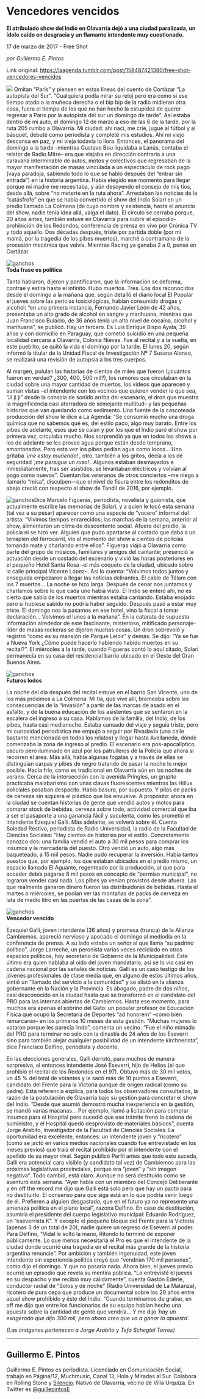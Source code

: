 # Vencedores vencidos

**El atribulado show del Indio en Olavarría dejó a una ciudad paralizada, un ídolo caído en desgracia y un flamante intendente muy cuestionado.**

17 de marzo de 2017 - Free Shot

_por Guillermo E. Pintos_

Link original: https://laagenda.tumblr.com/post/158487421380/free-shot-vencedores-vencidos

![](https://64.media.tumblr.com/8b53b881f8df930c55337fdd796516e3/tumblr_inline_pjzqgmGSPs1t6q87u_500.jpg)
Omitan “París” y piensen en estas líneas del cuento de Cortázar “La autopista del Sur”. “Cualquiera podía mirar su reloj pero era como si ese tiempo atado a la muñeca derecha o el bip bip de la radio midieran otra cosa, fuera el tiempo de los que no han hecho la estupidez de querer regresar a París por la autopista del sur un domingo de tarde”. Así estaba dentro de mi auto, el domingo 12 de marzo a eso de las 6 de la tarde, por la ruta 205 rumbo a Olavarría. Mi ciudad: ahí nací, me crié, jugué al fútbol y al básquet, debuté como periodista y completé mis estudios. Ahí mi viejo descansa en paz, y mi vieja todavía lo llora. Entonces, el panorama del domingo a la tarde –mientras Gustavo Bou liquidaba a Lanús, contaba el relator de Radio Mitre– era que viajaba en dirección contraria a una caravana interminable de autos, motos y colectivos que regresaban de la mayor manifestación de masas vinculada a un espectáculo de rock pago (vaya paradoja, sabiendo todo lo que se habló después del “entrar sin entrada”) en la historia argentina. Había elegido ese momento para llegar porque mi madre me necesitaba, y aún desoyendo el consejo de mis tíos, desde allá, sobre “no meterte en la ruta ahora”. Arreciaban las noticias de la “catásfrofe” en que se había convertido el show del Indio Solari en un predio llamado La Colmena (de cuyo nombre y existencia, hasta el anuncio del show, nadie tenía idea allá, valga el dato). El círculo se cerraba porque, 20 años antes, también estuve en Olavarría para cubrir el episodio-prohibición de los Redondos, conferencia de prensa en vivo por Crónica TV y todo aquello. Dos décadas después, triste por partida doble (por mi mamá, por la tragedia de los pibes muertos), marché a contramano de la procesión mecánica que volvía. Mientras Racing ya ganaba 2 a 0, pensé en Cortázar.

![ganchos](https://64.media.tumblr.com/3090e3f7e4d3b582925052827a260190/tumblr_inline_pjzqgnezHk1t6q87u_500.jpg)  
**Toda frase es política**

Tanto hablaron, dijeron y pontificaron, que la información se deforma, contrae y estira hasta el infinito. Hubo muertos. Tres. Los dos reconocidos desde el domingo a la mañana que, según detalló el diario local El Popular el jueves sobre las pericias toxicológicas, habían consumido drogas y alcohol: “en una primera instancia, Fernando Javier León de 42 años, presentaba un alto grado de alcohol en sangre y marihuana, mientras que Juan Francisco Bulacio, de 36 años tenía un alto nivel de cocaína, alcohol y marihuana”, se publicó. Hay un tercero. Es Luis Enrique Bispo Ayala, 39 años y con domicilio en Paraguay, que cometió suicidio en una pequeña localidad cercana a Olavarría, Colonia Nievas. Fue al recital y a la vuelta, en este pueblito, se quitó la vida el domingo por la tarde. El lunes 20, según informó la titular de la Unidad Fiscal de Investigación Nº 7 Susana Alonso, se realizará una revisión de autopsia a los tres cuerpos.

Al margen, pululan las historias de cientos de miles que fueron (¿cuántos fueron en verdad? ¿300, 400, 500 mil?), los rumores que circulaban en la ciudad sobre una mayor cantidad de muertos, los videos que aparecen y suman vistas –el intendente con los vecinos que quieren vender lo que sea, “Ji ji ji” desde la consola de sonido arriba del escenario, el dron que muestra la magnificencia casi aterradora de semejante multitud– y las pequeñas historias que van quedando como sedimento. Una fuente de la cascoteada producción del show le dice a La Agenda: “Se consumió mucho una droga química que no sabemos qué es, del estilo paco, algo muy barato. Entre los pibes de adelante, esos que se caían y por los que el Indio paró el show por primera vez, circulaba mucho. Nos sorprendió ya que en todos los shows a los de adelante se les provee agua porque están desde temprano, amontonados. Pero esta vez los pibes pedían agua como locos… Uno gritaba *´¡me estoy muriendo!´*, otro, también a los gritos, decía a los de seguridad *´¡me persigue un ruso!´*. Algunos estaban desmayados e inmediatamente, tras ser asistidos, se levantaban eléctricos y volvían al pogo como nuevos”. Cuentan los veteranos de otros conciertos –me niego a llamarlo “misa”, disculpen—que el nivel de fisura entre los redonditos de abajo creció con respecto al show de Tandil de 2016, por ejemplo. 

![ganchos](https://64.media.tumblr.com/20629968497b3a42b1fae1cb3e08b53d/tumblr_inline_pjzqgnalCM1t6q87u_500.jpg)Dice Marcelo Figueras, periodista, novelista y guionista, que actualmente escribe las memorias de Solari, y a quien le tocó esta semana (tal vez a su pesar) aparecer como una especie de “vocero” informal del artista: “Vivimos tiempos enrarecidos; las marchas de la semana, anterior al show, alimentaron un clima de descontento social. Afuera del predio, la policía ni se hizo ver. Alguien que pudo apartarse al costado que daba a un terraplen del ferrocarril, vio al momento del show a cientos de policías tomando mate y charlando entre ellos”. Figueras viajó a Olavarría como parte del grupo de músicos, familiares y amigos del cantante; presenció la actuación desde un costado del escenario y vivió las horas posteriores en el pequeño Hotel Santa Rosa –el más coqueto de la ciudad, ubicado sobre la calle principal Vicente López–. Así lo cuenta: “Volvimos todos juntos y enseguida empezaron a llegar las noticias delirantes. El cable de Télam con los 7 muertos… La noche se hizo larga. Después de cenar nos juntamos y charlamos sobre lo que cada uno había visto. El Indio se enteró ahí, no es cierto que sabía de los muertos mientras estaba cantando. Estaba enojado pero si hubiese sabido no podría haber seguido. Después pasó a estar muy triste. El domingo nos la pasamos en ese hotel, vino la fiscal a tomar declaración… Volvimos el lunes a la mañana”. En la catarata de supuesta información alrededor de este fascinante, misterioso, mitificado personaje-líder de masas rockeras se dijeron muchas cosas. Un dron sobrevoló y registró “como es su mansión de Parque Leloir” y demás. Se dijo: “Ya se fue a Nueva York ¿Cómo puede hacerlo habiendo habido muertos en su recital?”. El miércoles a la tarde, cuando Figueras contó lo aquí citado, Solari permanecía en su casa del residencial barrio ubicado en el Oeste del Gran Buenos Aires.

![ganchos](https://64.media.tumblr.com/4f5a5e75e2943871fb7d59678b509b88/tumblr_inline_pjzqgoZ3Mg1t6q87u_500.jpg)  
**Futuros lodos**

La noche del día después del recital estuve en el barrio San Vicente, uno de los más próximos a La Colmena. Mi tía, que vive allí, bromeaba sobre las consecuencias de la “invasión” a partir de las marcas de asado en el asfalto, y de la buena educación de los asistentes que se sentaron en la escalera del ingreso a su casa. Hablamos de la familia, del Indio, de los pibes, hasta casi medianoche. Estaba cansado del viaje y seguía triste, pero mi curiosidad periodística me empujó a seguir por Rivadavia (una calle bastante mencionada en todos los relatos) y llegar hasta Avellaneda, dónde comenzaba la zona de ingreso al predio. El escenario era pos-apocalíptico, oscuro pero iluminado en azul por los patrulleros de la Policía que ahora sí recorren el área. Más allá, había algunas fogatas y a través de ellas se distinguían carpas y pibes de negro tratando de pasar la noche lo mejor posible. Hacía frío, como es tradicional en Olavarría aún en las noches de verano. Cerca de la intersección con la avenida Pringles, un grupito practicaba malabarismo con unas clavas fluorescentes mientras las Hillux policiales pasaban despacito. Había basura, por supuesto. Y pilas de packs de cerveza sin siquiera el plástico que los envuelve. A propósito: ahora en la ciudad se cuentan historias de gente que vendió autos y motos para comprar stock de bebidas, cerveza sobre todo, actividad comercial que iba a ser el pasaporte a una ganancia fácil y suculenta, como les prometió el intendente Ezequiel Galli. Más adelante, se volverá sobre él. Cuenta Soledad Restivo, periodista de Radio Universidad, la radio de la Facultad de Ciencias Sociales: “Hay cientos de historias por el estilo. Concretamente conozco dos: una familia vendió el auto a 30 mil pesos para comprar los insumos y la mercadería del puesto. Otro vendió un auto, algo más baqueteado, a 15 mil pesos. Nadie pudo recuperar la inversión. Había tantos puestos que, por ejemplo, los que estaban ubicados en el predio mismo, un espacio llamado El Aguante, regenteado por la producción, al que para acceder debía pagarse 8 mil pesos en concepto de “permiso municipal”, no lograron vender casi nada. Los pibes ya venían provistos desde afuera. Las que realmente ganaron dinero fueron las distribuidoras de bebidas. Hasta el martes o miércoles, se podían ver las montañas de packs de cerveza en lata de medio litro en las puertas de las casas de la zona”. 

![ganchos](https://64.media.tumblr.com/fed80f4c194852ef53427b94dc62227f/tumblr_inline_pjzqgo3q4y1t6q87u_500.jpg)  
**Vencedor vencido**

Ezequiel Galli, joven intendente (36 años) y promesa (trunca) de la Alianza Cambiemos, apareció nervioso y apocado el domingo al mediodía en la conferencia de prensa. A su lado estaba un señor al que llama “su padrino político”, Jorge Larreche, un peronista varias veces reciclado en otros espacios políticos, hoy secretario de Gobierno de la Municipalidad. Éste último era quien hablaba al oído del joven mandatario; así se lo vio casi en cadena nacional por las señales de noticias. Galli es un caso testigo de los jóvenes profesionales de clase media que, en alguno de estos últimos años, sintió un “llamado del servicio a la comunidad” y se alistó en la alianza gobernante en la Nación y la Provincia. Es abogado, padre de dos niños, casi desconocido en la ciudad hasta que se transformó en el candidato del PRO para las internas abiertas de Cambiemos. Hasta ese momento, para muchos era apenas el sobrino del Gato: un popular profesor de Educación Física que ocupó la Secretaría de Deportes “ad honorem” –como bien remarcaron– en los primeros 10 meses de esta gestión. “Muchas mujeres lo votaron porque les parecía lindo”, comenta un vecino. “Fue el niño mimado del PRO para terminar no solo con la dinastía de 24 años de los Eseverri sino para también alejar cualquier posibilidad de un intendente kirchnerista”, dice Francisco Delfino, periodista y docente. 

En las elecciones generales, Galli derrotó, para muchos de manera sorpresiva, al entonces intendente José Eseverri, hijo de Helios (el que prohibió el recital de los Redondos en el 97). Obtuvo más de 30 mil votos, un 45 % del total de votantes y le sacó más de 10 puntos a Eseverri, candidato del Frente para la Victoria aunque de origen radical (como su padre). Esta referencia explica, para todos los observadores consultados, la razón de la postulación de Olavarría bajo su gestión para concretar el show del Indio. “Desde que asumió demostró mucha inexperiencia en la gestión, se mandó varias macanas… Por ejemplo, llamó a licitación para comprar insumos para el Hospital pero sucedió que ese trámite frenó la cadena de suministro, y el Hospital quedó desprovisto de materiales básicos”, cuenta Jorge Arabito, investigador de la Facultad de Ciencias Sociales. La oportunidad era excelente, entonces: un intendente joven y “ricotero” (como se jactó en varios medios nacionales cuando fue entrevistado en los meses previos) que traía el recital prohibido por el intendente con el apellido de su mayor rival. Según publicó Perfil antes que todo esto suceda, Galli era potencial cara visible (y candidato tal vez) de Cambiemos para las próximas legislativas provinciales, porque era “joven” y “sin imagen negativa”. Todo cambió, está claro. Aunque no será destituido como se aventuró esta semana. “Ayer hable con un miembro del Concejo Deliberante y en off the record me dijo que Galli está solo pero que hay un pacto para no destituirlo. El consenso para que siga está en lo que podría venir luego de él. Prefieren a alguien desgastado, que en el futuro ya no represente una amenaza política en el plano local”, razona Delfino. En caso de destitución, asumiría el presidente del cuerpo legislativo municipal: Eduardo Rodríguez, un “eseverrista K”. Y excepto el pequeño bloque del Frente para la Victoria (apenas 3 de un total de 20), nadie quiere un regreso de Eseverri al poder. Para Delfino, “Vidal le soltó la mano, Ritondo lo terminó de exponer públicamente. Lo que menos necesitaría el Pro es que el intendente de la ciudad donde ocurrió una tragedia en el recital más grande de la historia argentina renuncie”. Por ambición y también ingenuidad, este joven intendente sin experiencia política creyó que “vendrían 170 mil personas”, como dijo el domingo. Y que no pasaría nada. Ahora bien, el jueves previo ocurrió un episodio que revela su mentira pública. “Lo entrevisté el jueves en su despacho y me recibió muy cálidamente”, cuenta Gastón Ederle, conductor radial de “Solos y de noche” (Radio Universidad de La Matanza), ricotero de pura cepa que produce un documental sobre los 20 años entre aquel show prohibido y éste del Indio. “Cuando terminamos de grabar, en off me dijo que entre los funcionarios de su equipo habían hecho una apuesta sobre la cantidad de gente que vendría… Y me dijo *´hay un exagerado que dijo 300 mil, pero ahora creo que va a ganar la apuesta´*.

*(Las imágenes pertenecen a Jorge Arabito y Tefa Schegtel Torres)*

  




---

Guillermo E. Pintos
-------------------

 Guillermo E. Pintos es periodista. Licenciado en Comunicación Social, trabajó en Página/12, Muchmusic, Canal 13, Hola y Miradas al Sur. Colabora en Rolling Stone y [Silencio](http://www.silencio.com.ar/). Nativo de Olavarría, vecino de Villa Urquiza. En Twitter es [@guillepintosE](https://twitter.com/guillepintose)

